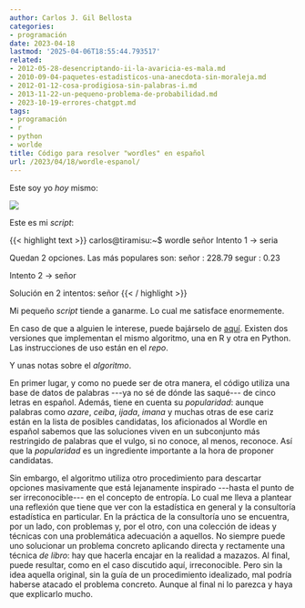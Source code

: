 ```yaml
---
author: Carlos J. Gil Bellosta
categories:
- programación
date: 2023-04-18
lastmod: '2025-04-06T18:55:44.793517'
related:
- 2012-05-28-desencriptando-ii-la-avaricia-es-mala.md
- 2010-09-04-paquetes-estadisticos-una-anecdota-sin-moraleja.md
- 2012-01-12-cosa-prodigiosa-sin-palabras-i.md
- 2013-11-22-un-pequeno-problema-de-probabilidad.md
- 2023-10-19-errores-chatgpt.md
tags:
- programación
- r
- python
- worlde
title: Código para resolver "wordles" en español
url: /2023/04/18/wordle-espanol/
---
```


Este soy yo _hoy_ mismo:

![](/wp-uploads/2023/wordle.png#center)

Este es mi _script_:

{{< highlight text >}}
carlos@tiramisu:~$ wordle señor
Intento 1 -> seria

   Quedan 2 opciones.
   Las más populares son:
     señor : 228.79
     segur : 0.23

Intento 2 -> señor

Solución en 2 intentos: señor
{{< / highlight >}}

Mi pequeño _script_ tiende a ganarme. Lo cual me satisface enormemente.

En caso de que a alguien le interese, puede bajárselo de [aquí](https://github.com/cjgb/wordle-es-solver). Existen dos versiones que implementan el mismo algoritmo, una en R y otra en Python. Las instrucciones de uso están en el _repo_.

Y unas notas sobre el _algoritmo_.

En primer lugar, y como no puede ser de otra manera, el código utiliza una base de datos de palabras ---ya no sé de dónde las saqué--- de cinco letras en español. Además, tiene en cuenta su _popularidad_: aunque palabras como _azare_, _ceiba_, _ijada_, _imana_ y muchas otras de ese cariz están en la lista de posibles candidatas, los aficionados al Wordle en español sabemos que las soluciones viven en un subconjunto más restringido de palabras que el vulgo, si no conoce, al menos, reconoce. Así que la _popularidad_ es un ingrediente importante a la hora de proponer candidatas.

Sin embargo, el algoritmo utiliza otro procedimiento para descartar opciones masivamente que está lejanamente inspirado ---hasta el punto de ser irreconocible--- en el concepto de entropía. Lo cual me lleva a plantear una reflexión que tiene que ver con la estadística en general y la consultoría estadística en particular. En la práctica de la consultoría uno se encuentra, por un lado, con problemas y, por el otro, con una colección de ideas y técnicas con una problemática adecuación a aquellos. No siempre puede uno solucionar un problema concreto aplicando directa y rectamente una técnica _de libro_: hay que hacerla encajar en la realidad a mazazos. Al final, puede resultar, como en el caso discutido aquí, irreconocible. Pero sin la idea aquella original, sin la guía de un procedimiento idealizado, mal podría haberse atacado el problema concreto. Aunque al final ni lo parezca y haya que explicarlo mucho.